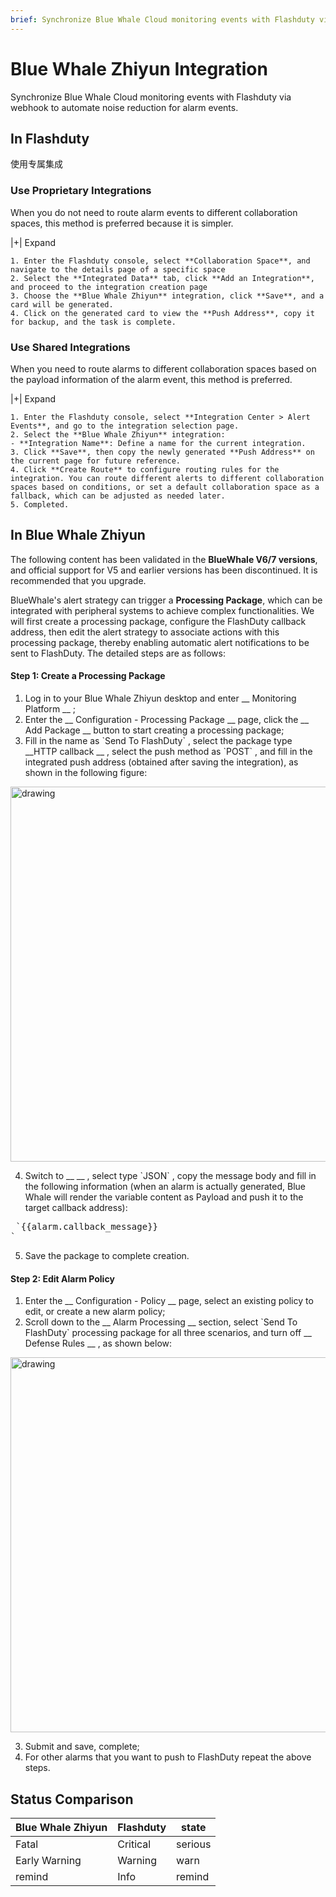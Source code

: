 ```yaml
---
brief: Synchronize Blue Whale Cloud monitoring events with Flashduty via webhook to automate noise reduction for alarm events
---
```


# Blue Whale Zhiyun Integration

Synchronize Blue Whale Cloud monitoring events with Flashduty via webhook to automate noise reduction for alarm events.

## In Flashduty
使用专属集成

### Use Proprietary Integrations

When you do not need to route alarm events to different collaboration spaces, this method is preferred because it is simpler.

|+| Expand

    1. Enter the Flashduty console, select **Collaboration Space**, and navigate to the details page of a specific space
    2. Select the **Integrated Data** tab, click **Add an Integration**, and proceed to the integration creation page
    3. Choose the **Blue Whale Zhiyun** integration, click **Save**, and a card will be generated.
    4. Click on the generated card to view the **Push Address**, copy it for backup, and the task is complete.

### Use Shared Integrations

When you need to route alarms to different collaboration spaces based on the payload information of the alarm event, this method is preferred.

|+| Expand

    1. Enter the Flashduty console, select **Integration Center > Alert Events**, and go to the integration selection page.
    2. Select the **Blue Whale Zhiyun** integration:
    - **Integration Name**: Define a name for the current integration.
    3. Click **Save**, then copy the newly generated **Push Address** on the current page for future reference.
    4. Click **Create Route** to configure routing rules for the integration. You can route different alerts to different collaboration spaces based on conditions, or set a default collaboration space as a fallback, which can be adjusted as needed later.
    5. Completed.

## In Blue Whale Zhiyun
The following content has been validated in the __BlueWhale V6/7 versions__, and official support for V5 and earlier versions has been discontinued. It is recommended that you upgrade.

BlueWhale's alert strategy can trigger a __Processing Package__, which can be integrated with peripheral systems to achieve complex functionalities. We will first create a processing package, configure the FlashDuty callback address, then edit the alert strategy to associate actions with this processing package, thereby enabling automatic alert notifications to be sent to FlashDuty. The detailed steps are as follows:

#### Step 1: Create a Processing Package

<div id="!"><ol><li>Log in to your Blue Whale Zhiyun desktop and enter __ Monitoring Platform __ ;</li><li> Enter the __ Configuration - Processing Package __ page, click the __ Add Package __ button to start creating a processing package;</li><li> Fill in the name as `Send To FlashDuty` , select the package type __HTTP callback __ , select the push method as `POST` , and fill in the integrated push address (obtained after saving the integration), as shown in the following figure:</li></ol><img alt="drawing" width="600" src="https://fcdoc.github.io/img/zh/PZqbJNifhVKQj9FQNUw3DmVq8JGPf0sug4nfwFxVEjQ.avif"><ol start="4"><li> Switch to __ __ , select type `JSON` , copy the message body and fill in the following information (when an alarm is actually generated, Blue Whale will render the variable content as Payload and push it to the target callback address):</li></ol><pre> `{{alarm.callback_message}}
`</pre><ol start="5"><li> Save the package to complete creation.</li></ol></div>

#### Step 2: Edit Alarm Policy

<div id="!"><ol><li>Enter the __ Configuration - Policy __ page, select an existing policy to edit, or create a new alarm policy;</li><li> Scroll down to the __ Alarm Processing __ section, select `Send To FlashDuty` processing package for all three scenarios, and turn off __ Defense Rules __ , as shown below:</li></ol><img alt="drawing" width="600" src="https://fcdoc.github.io/img/zh/yeCaYyAFIHIaZZL6z7_gTPHz-vjF6nCl5Yw8rv1t9SI.avif"><ol start="3"><li> Submit and save, complete;</li><li> For other alarms that you want to push to FlashDuty repeat the above steps.</li></ol></div>

## Status Comparison
<div class="md-block">

| Blue Whale Zhiyun |  Flashduty  | state |
| -------- | -------- | ---- |
| Fatal     | Critical | serious |
| Early Warning     | Warning  | warn |
| remind     | Info     | remind |

</div>